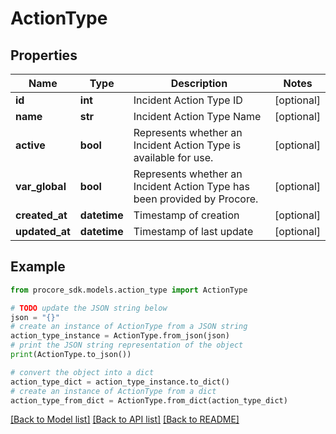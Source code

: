 # ActionType


## Properties

Name | Type | Description | Notes
------------ | ------------- | ------------- | -------------
**id** | **int** | Incident Action Type ID | [optional] 
**name** | **str** | Incident Action Type Name | [optional] 
**active** | **bool** | Represents whether an Incident Action Type is available for use. | [optional] 
**var_global** | **bool** | Represents whether an Incident Action Type has been provided by Procore. | [optional] 
**created_at** | **datetime** | Timestamp of creation | [optional] 
**updated_at** | **datetime** | Timestamp of last update | [optional] 

## Example

```python
from procore_sdk.models.action_type import ActionType

# TODO update the JSON string below
json = "{}"
# create an instance of ActionType from a JSON string
action_type_instance = ActionType.from_json(json)
# print the JSON string representation of the object
print(ActionType.to_json())

# convert the object into a dict
action_type_dict = action_type_instance.to_dict()
# create an instance of ActionType from a dict
action_type_from_dict = ActionType.from_dict(action_type_dict)
```
[[Back to Model list]](../README.md#documentation-for-models) [[Back to API list]](../README.md#documentation-for-api-endpoints) [[Back to README]](../README.md)


